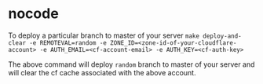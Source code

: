 # nocode

To deploy a particular branch to master of your server
`
make deploy-and-clear -e REMOTEVAL=random -e ZONE_ID=<zone-id-of-your-cloudflare-account> -e AUTH_EMAIL=<cf-account-email> -e AUTH_KEY=<cf-auth-key>
`

The above command will deploy `random` branch to master of your server and will clear the cf cache associated with the above account.
